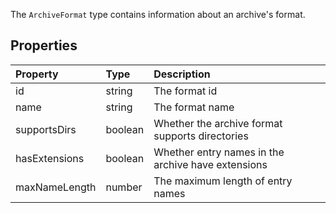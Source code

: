The `ArchiveFormat` type contains information about an archive's format.

## Properties

| Property | Type | Description |
|:---------|:-----|:------------|
<prop>id</prop> | <type>string</type> | The format id
<prop>name</prop> | <type>string</type> | The format name
<prop>supportsDirs</prop> | <type>boolean</type> | Whether the archive format supports directories
<prop>hasExtensions</prop> | <type>boolean</type> | Whether entry names in the archive have extensions
<prop>maxNameLength</prop> | <type>number</type> | The maximum length of entry names
